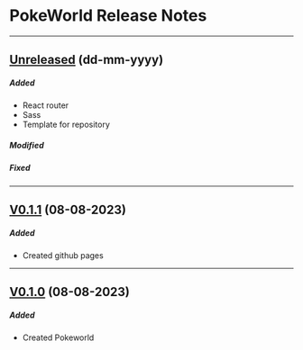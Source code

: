 # PokeWorld Release Notes

---

## [Unreleased](https://github.com/AlejoMazzoni/pokeworld/compare/V0.1.1...develop) (dd-mm-yyyy)

##### Added

- React router
- Sass
- Template for repository

##### Modified

##### Fixed

---

## [V0.1.1](https://github.com/AlejoMazzoni/pokeworld/compare/V0.1.0...V0.1.1) (08-08-2023)

##### Added

- Created github pages

---

## [V0.1.0](https://github.com/AlejoMazzoni/pokeworld/releases/tag/V0.1.0) (08-08-2023)

##### Added

- Created Pokeworld
